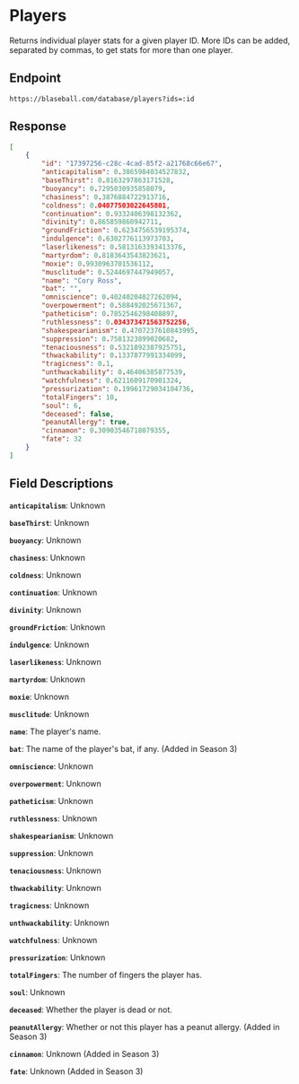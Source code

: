 # Players 

Returns individual player stats for a given player ID. More IDs can be added, separated by commas, to get stats for more than one player.

## Endpoint

`https://blaseball.com/database/players?ids=:id`

## Response

```json
[
    {
        "id": "17397256-c28c-4cad-85f2-a21768c66e67",
        "anticapitalism": 0.3865984034527832,
        "baseThirst": 0.8163297863171528,
        "buoyancy": 0.7295030935858079,
        "chasiness": 0.3876884722913716,
        "coldness": 0.04077503022645801,
        "continuation": 0.9332406398132362,
        "divinity": 0.865859860942711,
        "groundFriction": 0.6234756539195374,
        "indulgence": 0.6302776113973703,
        "laserlikeness": 0.5813163393413376,
        "martyrdom": 0.8183643543823621,
        "moxie": 0.9930963701536112,
        "musclitude": 0.5244697447949057,
        "name": "Cory Ross",
        "bat": "",
        "omniscience": 0.40240204027262094,
        "overpowerment": 0.588492025671367,
        "patheticism": 0.7852546298408897,
        "ruthlessness": 0.034373471563752256,
        "shakespearianism": 0.4707237610843995,
        "suppression": 0.7581323899020682,
        "tenaciousness": 0.5321892387925751,
        "thwackability": 0.1337877991334099,
        "tragicness": 0.1,
        "unthwackability": 0.46406385877539,
        "watchfulness": 0.6211609170901324,
        "pressurization": 0.19961729034104736,
        "totalFingers": 10,
        "soul": 6,
        "deceased": false,
        "peanutAllergy": true,
        "cinnamon": 0.30903546718079355,
        "fate": 32
    }
]
```

## Field Descriptions

**`anticapitalism`**: Unknown

**`baseThirst`**: Unknown

**`buoyancy`**: Unknown

**`chasiness`**: Unknown

**`coldness`**: Unknown

**`continuation`**: Unknown

**`divinity`**: Unknown

**`groundFriction`**: Unknown

**`indulgence`**: Unknown

**`laserlikeness`**: Unknown

**`martyrdom`**: Unknown

**`moxie`**: Unknown

**`musclitude`**: Unknown

**`name`**: The player's name.

**`bat`**: The name of the player's bat, if any. (Added in Season 3)

**`omniscience`**: Unknown

**`overpowerment`**: Unknown

**`patheticism`**: Unknown

**`ruthlessness`**: Unknown

**`shakespearianism`**: Unknown

**`suppression`**: Unknown

**`tenaciousness`**: Unknown

**`thwackability`**: Unknown

**`tragicness`**: Unknown

**`unthwackability`**: Unknown

**`watchfulness`**: Unknown

**`pressurization`**: Unknown

**`totalFingers`**: The number of fingers the player has.

**`soul`**: Unknown

**`deceased`**: Whether the player is dead or not.

**`peanutAllergy`**: Whether or not this player has a peanut allergy. (Added in Season 3)

**`cinnamon`**: Unknown (Added in Season 3)

**`fate`**: Unknown (Added in Season 3)